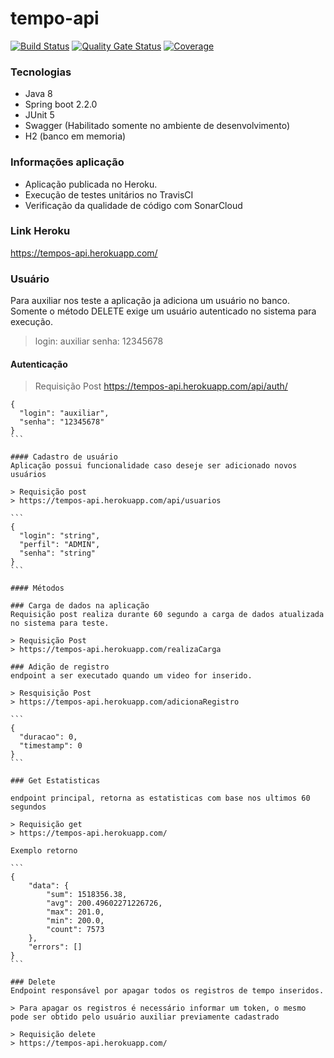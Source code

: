 # tempo-api

[![Build Status](https://travis-ci.org/tulioviglione/tempo-api.svg?branch=master)](https://travis-ci.org/tulioviglione/tempo-api) [![Quality Gate Status](https://sonarcloud.io/api/project_badges/measure?project=com.calculo%3Atempo&metric=alert_status)](https://sonarcloud.io/dashboard?id=com.calculo%3Atempo) [![Coverage](https://sonarcloud.io/api/project_badges/measure?project=com.calculo%3Atempo&metric=coverage)](https://sonarcloud.io/dashboard?id=com.calculo%3Atempo)

### Tecnologias

- Java 8
- Spring boot 2.2.0
- JUnit 5
- Swagger (Habilitado somente no ambiente de desenvolvimento)
- H2 (banco em memoria)

### Informações aplicação
- Aplicação publicada no Heroku.
- Execução de testes unitários no TravisCI
- Verificação da qualidade de código com SonarCloud

### Link Heroku
https://tempos-api.herokuapp.com/

### Usuário
Para auxiliar nos teste a aplicação ja adiciona um usuário no banco.
Somente o método DELETE exige um usuário autenticado no sistema para execução.

> login: auxiliar
> senha: 12345678

#### Autenticação

> Requisição Post
> https://tempos-api.herokuapp.com/api/auth/

````
{
  "login": "auxiliar",
  "senha": "12345678"
}
```

#### Cadastro de usuário
Aplicação possui funcionalidade caso deseje ser adicionado novos usuários

> Requisição post
> https://tempos-api.herokuapp.com/api/usuarios

```
{
  "login": "string",
  "perfil": "ADMIN",
  "senha": "string"
}
```

#### Métodos

### Carga de dados na aplicação
Requisição post realiza durante 60 segundo a carga de dados atualizada no sistema para teste.

> Requisição Post
> https://tempos-api.herokuapp.com/realizaCarga

### Adição de registro
endpoint a ser executado quando um video for inserido.

> Resquisição Post
> https://tempos-api.herokuapp.com/adicionaRegistro

```
{
  "duracao": 0,
  "timestamp": 0
}
```

### Get Estatisticas

endpoint principal, retorna as estatisticas com base nos ultimos 60 segundos
 
> Requisição get
> https://tempos-api.herokuapp.com/

Exemplo retorno

```
{
    "data": {
        "sum": 1518356.38,
        "avg": 200.49602271226726,
        "max": 201.0,
        "min": 200.0,
        "count": 7573
    },
    "errors": []
}
```

### Delete
Endpoint responsável por apagar todos os registros de tempo inseridos.

> Para apagar os registros é necessário informar um token, o mesmo pode ser obtido pelo usuário auxiliar previamente cadastrado

> Requisição delete
> https://tempos-api.herokuapp.com/


